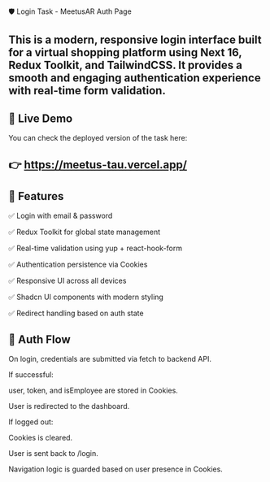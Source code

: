 🛡️ Login Task - MeetusAR Auth Page

This is a modern, responsive login interface built for a virtual shopping platform using  Next 16, Redux Toolkit, and TailwindCSS. It provides a smooth and engaging authentication experience with real-time form validation.
-------------------------------------------------------
🔗 Live Demo
--------------
You can check the deployed version of the task here:

👉 https://meetus-tau.vercel.app/
-----------------------------------------------------
🚀 Features
-------------
✅ Login with email & password

✅ Redux Toolkit for global state management

✅ Real-time validation using yup + react-hook-form

✅ Authentication persistence via Cookies

✅ Responsive UI across all devices

✅ Shadcn UI components with modern styling

✅ Redirect handling based on auth state

🔐 Auth Flow
--------------
On login, credentials are submitted via fetch to backend API.

If successful:

user, token, and isEmployee are stored in Cookies.

User is redirected to the dashboard.

If logged out:

Cookies is cleared.

User is sent back to /login.

Navigation logic is guarded based on user presence in Cookies.

